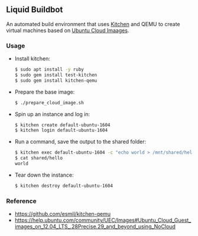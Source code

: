 ## Liquid Buildbot
An automated build environment that uses [Kitchen](http://kitchen.ci) and QEMU
to create virtual machines based on [Ubuntu Cloud
Imaages](https://cloud-images.ubuntu.com).

### Usage
* Install kitchen:
    ```sh
    $ sudo apt install -y ruby
    $ sudo gem install test-kitchen
    $ sudo gem install kitchen-qemu
    ```

* Prepare the base image:
    ```sh
    $ ./prepare_cloud_image.sh
    ```

* Spin up an instance and log in:
    ```sh
    $ kitchen create default-ubuntu-1604
    $ kitchen login default-ubuntu-1604
    ```

* Run a command, save the output to the shared folder:
    ```sh
    $ kitchen exec default-ubuntu-1604 -c "echo world > /mnt/shared/hello"
    $ cat shared/hello
    world
    ```

* Tear down the instance:
    ```sh
    $ kitchen destroy default-ubuntu-1604
    ```

### Reference
* https://github.com/esmil/kitchen-qemu
* https://help.ubuntu.com/community/UEC/Images#Ubuntu_Cloud_Guest_images_on_12.04_LTS_.28Precise.29_and_beyond_using_NoCloud
